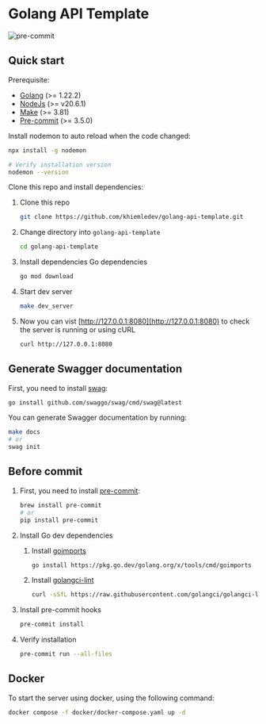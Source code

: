 # Golang API Template

![pre-commit](https://github.com/khiemledev/golang-api-template/actions/workflows/pre-commit.yaml/badge.svg)

## Quick start

Prerequisite:

- [Golang](https://golang.org/doc/install) (>= 1.22.2)
- [NodeJs](https://nodejs.org/en/download/) (>= v20.6.1)
- [Make](https://www.gnu.org/software/make/) (>= 3.81)
- [Pre-commit](https://pre-commit.com/) (>= 3.5.0)

Install nodemon to auto reload when the code changed:

```bash
npx install -g nodemon

# Verify installation version
nodemon --version
```

Clone this repo and install dependencies:

1. Clone this repo

    ```bash
    git clone https://github.com/khiemledev/golang-api-template.git
    ```

2. Change directory into `golang-api-template`

    ```bash
    cd golang-api-template
    ```

3. Install dependencies Go dependencies

    ```bash
    go mod download
    ```

4. Start dev server

    ```bash
    make dev_server
    ```

5. Now you can vist [http://127.0.0.1:8080](http://127.0.0.1:8080) to check the server is running
    or using cURL

    ```bash
    curl http://127.0.0.1:8080
    ```

## Generate Swagger documentation

First, you need to install [swag](https://github.com/swaggo/swag#how-to-use-it-with-gin):

```bash
go install github.com/swaggo/swag/cmd/swag@latest
```

You can generate Swagger documentation by running:

```bash
make docs
# or
swag init
```

## Before commit

1. First, you need to install [pre-commit](https://pre-commit.com/):

    ```bash
    brew install pre-commit
    # or
    pip install pre-commit
    ```

2. Install Go dev dependencies
    1. Install [goimports](https://pkg.go.dev/golang.org/x/tools/cmd/goimports)

        ```bash
        go install https://pkg.go.dev/golang.org/x/tools/cmd/goimports
        ```

    2. Install [golangci-lint](https://golangci-lint.run/usage/install/)

        ```bash
        curl -sSfL https://raw.githubusercontent.com/golangci/golangci-lint/master/install.sh | sh -s -- -b $(go env GOPATH)/bin v1.55.2
        ```

3. Install pre-commit hooks

    ```bash
    pre-commit install
    ```

4. Verify installation

    ```bash
    pre-commit run --all-files
    ```


## Docker

To start the server using docker, using the following command:

```bash
docker compose -f docker/docker-compose.yaml up -d
```
